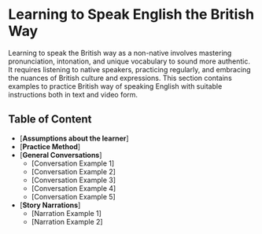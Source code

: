 # Learning to Speak English the British Way
Learning to speak the British way as a non-native involves mastering pronunciation, intonation, and unique vocabulary to sound more authentic. It requires listening to native speakers, practicing regularly, and embracing the nuances of British culture and expressions. This section contains examples to practice British way of speaking English with suitable instructions both in text and video form.

## Table of Content
- [**Assumptions about the learner**]
- [**Practice Method**]
- [**General Conversations**]
  - [Conversation Example 1]
  - [Conversation Example 2]
  - [Conversation Example 3]
  - [Conversation Example 4]
  - [Conversation Example 5]
- [**Story Narrations**]
  - [Narration Example 1]
  - [Narration Example 2]
  
  
